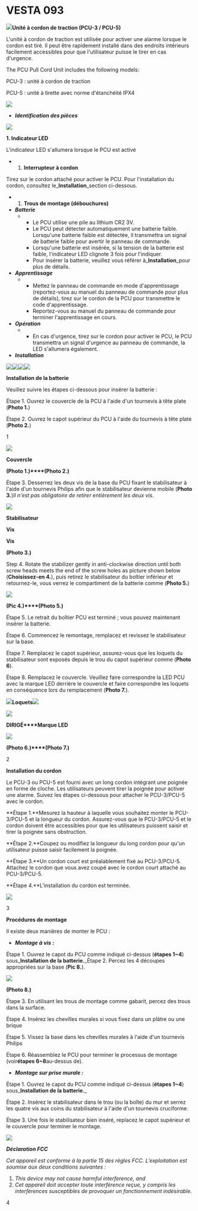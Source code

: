 # VESTA 093

![](<.gitbook/assets/0 (39).png>)**Unité à cordon de traction (PCU-3 / PCU-5)**

L'unité à cordon de traction est utilisée pour activer une alarme lorsque le cordon est tiré. Il peut être rapidement installé dans des endroits intérieurs facilement accessibles pour que l'utilisateur puisse le tirer en cas d'urgence.

The PCU Pull Cord Unit includes the following models:

PCU-3 : unité à cordon de traction

PCU-5 : unité à tirette avec norme d'étanchéité IPX4

![](<.gitbook/assets/1 (45).png>)

-   _**Identification des pièces**_

![](<.gitbook/assets/2 (52).png>)

**1. Indicateur LED**

L'indicateur LED s'allumera lorsque le PCU est activé

-   1.  **Interrupteur à cordon**

Tirez sur le cordon attaché pour activer le PCU. Pour l'installation du cordon, consultez le_**Installation**_section ci-dessous.

-   1.  **Trous de montage (débouchures)**
-   _**Batterie**_
    -   -   Le PCU utilise une pile au lithium CR2 3V.
        -   Le PCU peut détecter automatiquement une batterie faible. Lorsqu'une batterie faible est détectée, il transmettra un signal de batterie faible pour avertir le panneau de commande.
        -   Lorsqu'une batterie est insérée, si la tension de la batterie est faible, l'indicateur LED clignote 3 fois pour l'indiquer.
        -   Pour insérer la batterie, veuillez vous référer à_**Installation**_pour plus de détails.
-   _**Apprentissage**_
    -   -   Mettez le panneau de commande en mode d'apprentissage (reportez-vous au manuel du panneau de commande pour plus de détails), tirez sur le cordon de la PCU pour transmettre le code d'apprentissage.
        -   Reportez-vous au manuel du panneau de commande pour terminer l'apprentissage en cours.
-   _**Opération**_
    -   -   En cas d'urgence, tirez sur le cordon pour activer le PCU, le PCU transmettra un signal d'urgence au panneau de commande, la LED s'allumera également.
-   _**Installation**_

![](<.gitbook/assets/3 (51).png>)![](<.gitbook/assets/4 (47).png>)![](<.gitbook/assets/5 (46).png>)![](<.gitbook/assets/6 (29).png>)

**Installation de la batterie**

Veuillez suivre les étapes ci-dessous pour insérer la batterie :

Étape 1. Ouvrez le couvercle de la PCU à l'aide d'un tournevis à tête plate (**Photo 1.**)

Étape 2. Ouvrez le capot supérieur du PCU à l'aide du tournevis à tête plate (**Photo 2.**)

1

![](<.gitbook/assets/7 (25).png>)

**Couvercle**

**(Photo 1.)****(Photo 2.)**

Étape 3. Desserrez les deux vis de la base du PCU fixant le stabilisateur à l'aide d'un tournevis Philips afin que le stabilisateur devienne mobile (**Photo 3.**)_Il n'est pas obligatoire de retirer entièrement les deux vis_.

![](<.gitbook/assets/8 (30).png>)

**Stabilisateur**

**Vis**

**Vis**

**(Photo 3.)**

Step 4. Rotate the stabilizer gently in anti-clockwise direction until both screw heads meets the end of the screw holes as picture shown below (**Choisissez-en 4.**), puis retirez le stabilisateur du boîtier inférieur et retournez-le, vous verrez le compartiment de la batterie comme (**Photo 5.**)

![](<.gitbook/assets/9 (30).png>)

**(Pic 4.)****(Photo 5.)**

Étape 5. Le retrait du boîtier PCU est terminé ; vous pouvez maintenant insérer la batterie.

Étape 6. Commencez le remontage, remplacez et revissez le stabilisateur sur la base.

Étape 7. Remplacez le capot supérieur, assurez-vous que les loquets du stabilisateur sont exposés depuis le trou du capot supérieur comme (**Photo 6**).

Étape 8. Remplacez le couvercle. Veuillez faire correspondre la LED PCU avec la marque LED derrière le couvercle et faire correspondre les loquets en conséquence lors du remplacement (**Photo 7.**).

![](<.gitbook/assets/10 (26).png>)**Loquets**![](<.gitbook/assets/11 (21).png>)

![](<.gitbook/assets/12 (24).png>)

**DIRIGÉ****Marque LED**

![](<.gitbook/assets/13 (19).png>)

**(Photo 6.)****(Photo 7.)**

2

**Installation du cordon**

Le PCU-3 ou PCU-5 est fourni avec un long cordon intégrant une poignée en forme de cloche. Les utilisateurs peuvent tirer la poignée pour activer une alarme. Suivez les étapes ci-dessous pour attacher le PCU-3/PCU-5 avec le cordon.

**Étape 1.**Mesurez la hauteur à laquelle vous souhaitez monter le PCU-3/PCU-5 et la longueur du cordon. Assurez-vous que le PCU-3/PCU-5 et le cordon doivent être accessibles pour que les utilisateurs puissent saisir et tirer la poignée sans obstruction.

**Étape 2.**Coupez ou modifiez la longueur du long cordon pour qu'un utilisateur puisse saisir facilement la poignée.

**Étape 3.**Un cordon court est préalablement fixé au PCU-3/PCU-5. Attachez le cordon que vous avez coupé avec le cordon court attaché au PCU-3/PCU-5.

**Étape 4.**L'installation du cordon est terminée.

![](<.gitbook/assets/14 (14).png>)

3

**Procédures de montage**

Il existe deux manières de monter le PCU :

-   _**Montage à vis :**_

Étape 1. Ouvrez le capot du PCU comme indiqué ci-dessus (**étapes 1~4**) sous_**Installation de la batterie.**_Étape 2. Percez les 4 découpes appropriées sur la base (**Pic 8.**).

![](<.gitbook/assets/15 (15).png>)

**(Photo 8.)**

Étape 3. En utilisant les trous de montage comme gabarit, percez des trous dans la surface.

Étape 4. Insérez les chevilles murales si vous fixez dans un plâtre ou une brique

Étape 5. Vissez la base dans les chevilles murales à l'aide d'un tournevis Philips

Étape 6. Réassemblez le PCU pour terminer le processus de montage (voir**étapes 6~8**au-dessus de).

-   _**Montage sur prise murale :**_

Étape 1. Ouvrez le capot du PCU comme indiqué ci-dessus (**étapes 1~4**) sous_**Installation de la batterie.**_

Étape 2. Insérez le stabilisateur dans le trou (ou la boîte) du mur et serrez les quatre vis aux coins du stabilisateur à l'aide d'un tournevis cruciforme.

Étape 3. Une fois le stabilisateur bien inséré, replacez le capot supérieur et le couvercle pour terminer le montage.

![](<.gitbook/assets/16 (16).png>)

_**Déclaration FCC**_

_Cet appareil est conforme à la partie 15 des règles FCC. L’exploitation est soumise aux deux conditions suivantes :_

1.  _This device may not cause harmful interference, and_
2.  _Cet appareil doit accepter toute interférence reçue, y compris les interférences susceptibles de provoquer un fonctionnement indésirable._

4
